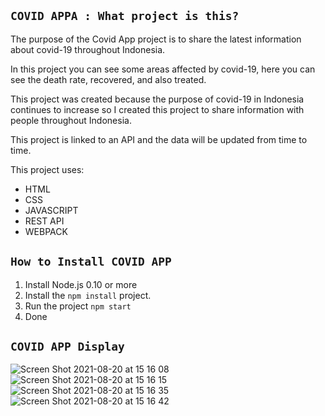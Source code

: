 ## `COVID APPA : What project is this?`

The purpose of the Covid App project is to share the latest information about covid-19 throughout Indonesia.

In this project you can see some areas affected by covid-19, here you can see the death rate, recovered, and also treated.

This project was created because the purpose of covid-19 in Indonesia continues to increase so I created this project to share information with people throughout Indonesia.

This project is linked to an API and the data will be updated from time to time.

This project uses:
- HTML
- CSS
- JAVASCRIPT
- REST API
- WEBPACK

## `How to Install COVID APP`

1. Install Node.js 0.10 or more
2. Install the `npm install` project.
3. Run the project `npm start`
5. Done

## `COVID APP Display`
![Screen Shot 2021-08-20 at 15 16 08](https://user-images.githubusercontent.com/43536639/130203868-ad194d05-8e15-4cea-9735-40525e7d819c.png)
![Screen Shot 2021-08-20 at 15 16 15](https://user-images.githubusercontent.com/43536639/130203888-6cf95a00-5cd7-428a-a997-6e62eae41d2b.png)
![Screen Shot 2021-08-20 at 15 16 35](https://user-images.githubusercontent.com/43536639/130203896-4080cd11-1342-4229-87f8-9c7846cd9ba6.png)
![Screen Shot 2021-08-20 at 15 16 42](https://user-images.githubusercontent.com/43536639/130203901-6984313e-b474-4f79-aab3-949c46f5dee5.png)
